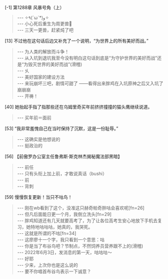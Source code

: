 
[-1] 第1288章 风暴号角（上）
>--- ✧٩(ˊωˋ*)و✧<br>
>--- 小心死后重生为周更兽🙏<br>
>--- 三天一更兽，赶紧炖了吧<br>

[13] 不过他在这句话后边又补充了一个说明，“为世界上的所有美好而战。”
>--- 为人类的解放而斗争！<br>
>--- 从入坑到退坑我至今没有明白这句话到底是“为守护世界的美好而战”还是“为毁灭世界的美好而战”(滑稽)<br>
>--- 乆<br>
>--- 美好国家的建设方法<br>
>--- 来玩崩坏三吧，剧情可甜了
——看得出来胖鸡在入坑原神之后又入坑了崩崩崩<br>
>--- 开祷！<br>

[40] 她抬起手指了指那些还在乌姆里奇买年前挤挤撞撞的猫头鹰继续说道。
>--- 买年前＝面前<br>

[53] “我非常羞愧自己在当时保持了沉默，这是一份耻辱。”
>--- 这确实是他想说的<br>
>--- 挺政治的<br>

[56] 【前傲罗办公室主任鲁弗斯·斯克林杰揭秘魔法部黑暗】
>--- 前任<br>
>--- 只有头衔上加上前，才敢说真话（bushi）<br>
>--- 前<br>
>--- 背刺<br>

[59] 慢慢恢复更新！当只不咕鸟！
>--- 刚在wb看到了这个，没准这只赫奇帕奇胖咕会喜欢呢[fn=26]<br>
>--- 但凡后面能日更一个月，我倒立洗头[fn=29]<br>
>--- 胖鸡知道还有几天就要高考了，为了让各位高考生安心地放下手机去复习，她特地咕咕咕，她真的，我哭死。<br>
>--- 这就是所谓的不咕[fn=34]<br>
>--- 这廖廖十一个字，我只看到一个意思：咕<br>
>--- 你是当了布谷鸟吧？节制点，不然饲养员营养跟不上的(滑稽)<br>
>--- 2022年6月3日，发消息的第一天，咕咕咕～<br>
>--- 好耶<br>
>--- 少来，上次你也是这么说的<br>
>--- 要不你唱首布谷鸟表示一下诚意？<br>
